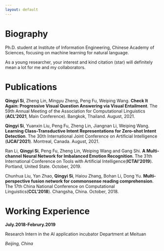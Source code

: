```yaml
---
layout: default
---
```



# Biography

Ph.D. student at Institute of Information Engineering, Chinese Academy of Sciences, focusing on machine learning for natural language.

As a young researcher, your interest and kind citation (star) will definitely mean a lot for me and my collaborators.

# Publications

**Qingyi Si**, Zheng Lin, Mingyu Zheng, Peng Fu, Weiping Wang. **Check It Again: Progressive Visual Question Answering via Visual Entailment**. The 59th Annual Meeting of the Association for Computational Linguistics (**ACL’2021**, Main Conference). Bangkok, Thailand. August, 2021.

**Qingyi Si**, Yuanxin Liu, Peng Fu, Zheng Lin, Jiangnan Li, Weiping Wang. **Learning Class-Transductive Intent Representations for Zero-shot Intent Detection**. The 30th International Joint Conference on Artificial Intelligence (**IJCAI'2021**). Montreal,
Canada. August, 2021.

Ran Li, **Qingyi Si**, Peng Fu, Zheng Lin, Weiping Wang and Gang Shi. **A Multi-channel Neural Network for Imbalanced Emotion Recognition**. The 31th International Conference on Tools with Artificial Intelligence(**ICTAI'2019**). Portland, United State. October, 2019.

Chunhua Liu, Yan Zhao, **Qingyi Si**, Haiou Zhang, Bohan Li, Dong Yu. **Multi-perspective fusion network for commonsense reading comprehension**. The 17th China National Conference on Computational Linguistics(**CCL'2018**). Changsha, China. October, 2018.


# Working Experience
**July.2018-Februry.2019**


Research Intern in the AI application incubator Department at Meituan


*Beijing, China*
